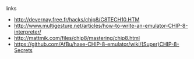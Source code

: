 links

- http://devernay.free.fr/hacks/chip8/C8TECH10.HTM
-
  http://www.multigesture.net/articles/how-to-write-an-emulator-CHIP-8-interpreter/
- http://mattmik.com/files/chip8/mastering/chip8.html
- https://github.com/AfBu/haxe-CHIP-8-emulator/wiki/(Super)CHIP-8-Secrets

